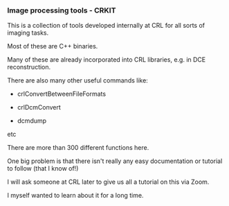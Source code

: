 

### Image processing tools - CRKIT 

This is a collection of tools developed internally at CRL for all sorts of imaging tasks. 

Most of these are C++ binaries. 

Many of these are already incorporated into CRL libraries, e.g. in DCE reconstruction. 

There are also many other useful commands like: 

- crlConvertBetweenFileFormats

- crlDcmConvert

- dcmdump 

etc 

There are more than 300 different functions here. 

One big problem is that there isn't really any easy documentation or tutorial to follow (that I know of!) 

I will ask someone at CRL later to give us all a tutorial on this via Zoom. 

I myself wanted to learn about it for a long time. 

